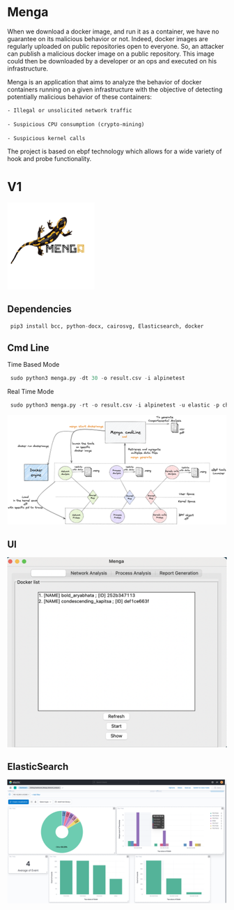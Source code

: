 # Menga

When we download a docker image, and run it as a container, we have no guarantee on its malicious behavior or not. Indeed, docker images are regularly uploaded on public repositories open to everyone. So, an attacker can publish a malicious docker image on a public repository. This image could then be downloaded by a developer or an ops and executed on his infrastructure.


Menga is an application that aims to analyze the behavior of docker containers running on a given infrastructure with the objective of detecting potentially malicious behavior of these containers:

    - Illegal or unsolicited network traffic

    - Suspicious CPU consumption (crypto-mining)

    - Suspicious kernel calls


The project is based on ebpf technology which allows for a wide variety of hook and probe functionality.

# V1

<img alt="Menga logo" src="images/menga.png" width="200">

## Dependencies

```python
 pip3 install bcc, python-docx, cairosvg, Elasticsearch, docker
```

## Cmd Line

Time Based Mode
```python
 sudo python3 menga.py -dt 30 -o result.csv -i alpinetest
```

Real Time Mode

```python
 sudo python3 menga.py -rt -o result.csv -i alpinetest -u elastic -p changeMe -ip localhost -id menga-network
```

![Menga global architecture](images/globalarchitecture.png)


## UI

![Menga ui](images/ui.png)

## ElasticSearch

![Menga kibana dashboard](images/kibana.png)
